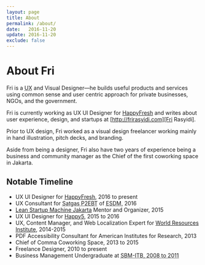 ```yaml
---
layout: page
title: About
permalink: /about/
date:   2016-11-20
update: 2016-11-20
exclude: false
---
```


# About Fri

Fri is a <abbr title="User Experience">UX</abbr> and Visual Designer—he builds useful products and services using common sense and user centric approach for private businesses, NGOs, and the government.

Fri is currently working as UX UI Designer for [HappyFresh][HappyFresh] and writes about user experience, design, and startups at [http://frirasyidi.com][Fri Rasyidi].

Prior to UX design, Fri worked as a visual design freelancer working mainly in hand illustration, pitch decks, and branding.

Aside from being a designer, Fri also have two years of experience being a business and community manager as the Chief of the first coworking space in Jakarta.

<h2 id="timeline">Notable Timeline</h2>

* UX UI Designer for [HappyFresh][happyfresh], <time>2016 to present</time>
* UX Consultant for <abbr title="Special Task Force for Acceleration of Renewable Energy Development">Satgas P2EBT</abbr> of <abbr title="Ministry of Energy and Mineral Resources">ESDM</abbr>, <time>2016</time>
* [Lean Startup Machine Jakarta](https://www.leanstartupmachine.com/cities/jakarta) Mentor and Organizer, <time>2015</time>
* UX UI Designer for [Happy5](https://www.happy5.co/), <time>2015 to 2016</time>
* UX, Content Manager, and Web Localization Expert for [World Resources Institute](http://wri-indonesia.org/), <time>2014-2015</time>
* PDF Accessibility Consultant for American Institutes for Research, <time>2013</time>
* Chief of Comma Coworking Space, <time>2013 to 2015</time>
* Freelance Designer, <time>2010 to present</time>
* Business Management Undergraduate at <abbr title="School of Business Management of Institute Teknologi Bandung">SBM-ITB<abbr>, <time>2008 to 2011</time>

[HappyFresh]:    https://happyfresh.com
[Fri Rasyidi]:   http://frirasyidi.com
